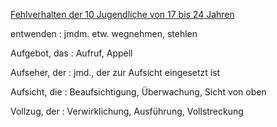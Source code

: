 [Fehlverhalten der 10 Jugendliche von 17 bis 24 Jahren](https://www.srf.ch/news/schweiz/waerter-eingesperrt-zehn-jugendliche-aus-erziehungszentrum-im-wallis-ausgebrochen)

entwenden : jmdm. etw. wegnehmen, stehlen

Aufgebot, das : Aufruf, Appell

Aufseher, der : jmd., der zur Aufsicht eingesetzt ist

Aufsicht, die : Beaufsichtigung, Überwachung, Sicht von oben

Vollzug, der : Verwirklichung, Ausführung, Vollstreckung

